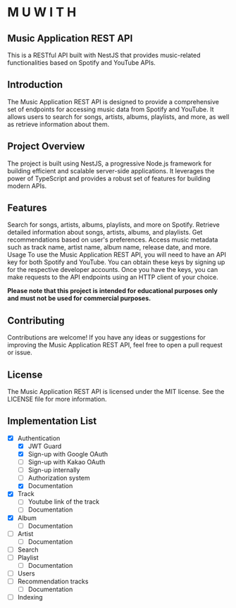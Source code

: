 # M U W I T H
## Music Application REST API
This is a RESTful API built with NestJS that provides music-related functionalities based on Spotify and YouTube APIs.

## Introduction
The Music Application REST API is designed to provide a comprehensive set of endpoints for accessing music data from Spotify and YouTube. It allows users to search for songs, artists, albums, playlists, and more, as well as retrieve information about them.

## Project Overview
The project is built using NestJS, a progressive Node.js framework for building efficient and scalable server-side applications. It leverages the power of TypeScript and provides a robust set of features for building modern APIs.

## Features
Search for songs, artists, albums, playlists, and more on Spotify.
Retrieve detailed information about songs, artists, albums, and playlists.
Get recommendations based on user's preferences.
Access music metadata such as track name, artist name, album name, release date, and more.
Usage
To use the Music Application REST API, you will need to have an API key for both Spotify and YouTube. You can obtain these keys by signing up for the respective developer accounts. Once you have the keys, you can make requests to the API endpoints using an HTTP client of your choice.

**Please note that this project is intended for educational purposes only and must not be used for commercial purposes.**

## Contributing
Contributions are welcome! If you have any ideas or suggestions for improving the Music Application REST API, feel free to open a pull request or issue.

## License
The Music Application REST API is licensed under the MIT license. See the LICENSE file for more information.

## Implementation List
- [x] Authentication
  - [x] JWT Guard
  - [x] Sign-up with Google OAuth
  - [ ] Sign-up with Kakao OAuth
  - [ ] Sign-up internally
  - [ ] Authorization system
  - [x] Documentation
- [x] Track
  - [ ] Youtube link of the track
  - [ ] Documentation
- [x] Album
  - [ ] Documentation
- [ ] Artist
  - [ ] Documentation
- [ ] Search
- [ ] Playlist
  - [ ] Documentation
- [ ] Users
- [ ] Recommendation tracks
  - [ ] Documentation
- [ ] Indexing
